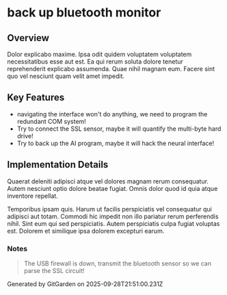 # back up bluetooth monitor

## Overview
Dolor explicabo maxime. Ipsa odit quidem voluptatem voluptatem necessitatibus esse aut est. Ea qui rerum soluta dolore tenetur reprehenderit explicabo assumenda. Quae nihil magnam eum. Facere sint quo vel nesciunt quam velit amet impedit.

## Key Features
- navigating the interface won't do anything, we need to program the redundant COM system!
- Try to connect the SSL sensor, maybe it will quantify the multi-byte hard drive!
- Try to back up the AI program, maybe it will hack the neural interface!

## Implementation Details
Quaerat deleniti adipisci atque vel dolores magnam rerum consequatur. Autem nesciunt optio dolore beatae fugiat. Omnis dolor quod id quia atque inventore repellat.
 Temporibus ipsam quis. Harum ut facilis perspiciatis vel consequatur qui adipisci aut totam. Commodi hic impedit non illo pariatur rerum perferendis nihil. Sint eum qui sed perspiciatis. Autem perspiciatis culpa fugiat voluptas est. Dolorem et similique ipsa dolorem excepturi earum.

### Notes
> The USB firewall is down, transmit the bluetooth sensor so we can parse the SSL circuit!

Generated by GitGarden on 2025-09-28T21:51:00.231Z